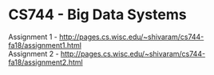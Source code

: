 # CS744 - Big Data Systems
Assignment 1 - http://pages.cs.wisc.edu/~shivaram/cs744-fa18/assignment1.html \
Assignment 2 - http://pages.cs.wisc.edu/~shivaram/cs744-fa18/assignment2.html
